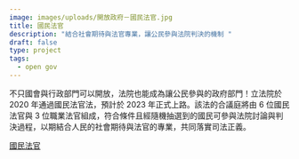 ```yaml
---
image: images/uploads/開放政府－國民法官.jpg
title: 國民法官
description: "結合社會期待與法官專業，讓公民參與法院判決的機制 "
draft: false
type: project
tags:
  - open gov
---
```

不只國會與行政部門可以開放，法院也能成為讓公民參與的政府部門！立法院於 2020 年通過國民法官法，預計於 2023 年正式上路。該法的合議庭將由 6 位國民法官與 3 位職業法官組成，符合條件且經隨機抽選到的國民可參與法院討論與判決過程，以期結合人民的社會期待與法官的專業，共同落實司法正義。

[國民法官](https://social.judicial.gov.tw/CJlandingpage/)